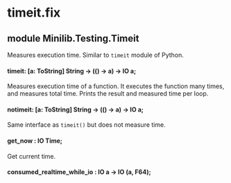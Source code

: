 # timeit.fix

## module Minilib.Testing.Timeit

Measures execution time. Similar to `timeit` module of Python.

#### timeit: [a: ToString] String -> (() -> a) -> IO a;

Measures execution time of a function.
It executes the function many times, and measures total time.
Prints the result and measured time per loop.

#### notimeit: [a: ToString] String -> (() -> a) -> IO a;

Same interface as `timeit()` but does not measure time.

#### get_now : IO Time;

Get current time.

#### consumed_realtime_while_io : IO a -> IO (a, F64);

